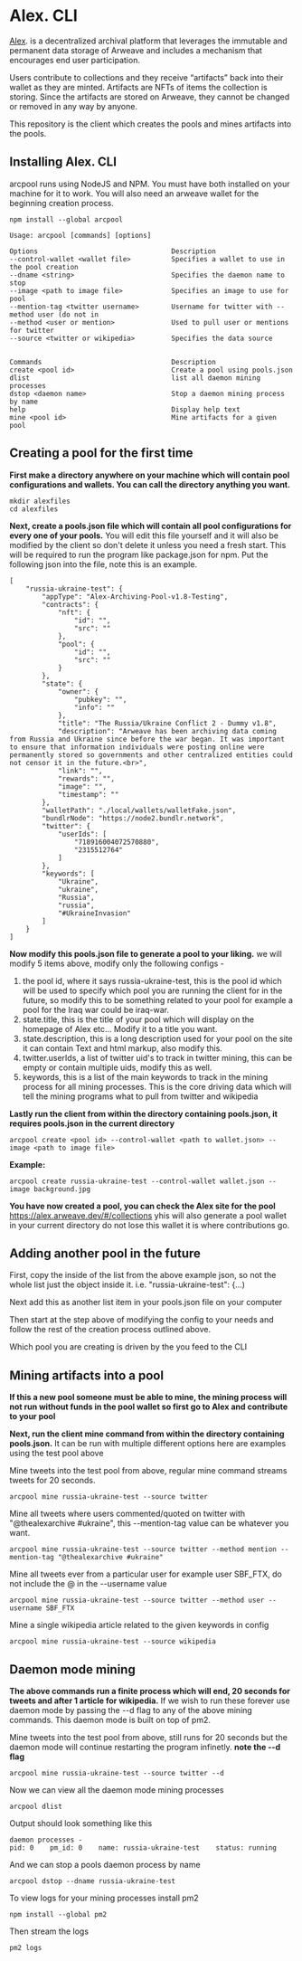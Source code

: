 # Alex. CLI

[Alex](https://alex.arweave.dev). is a decentralized archival platform that leverages the immutable and permanent data storage of Arweave and includes a mechanism that encourages end user participation.

Users contribute to collections and they receive “artifacts” back into their wallet as they are minted. Artifacts are NFTs of items the collection is storing. Since the artifacts are stored on Arweave, they cannot be changed or removed in any way by anyone.

This repository is the client which creates the pools and mines artifacts into the pools.



## Installing Alex. CLI

arcpool runs using NodeJS and NPM. You must have both installed on your machine for it to work. You will also need an arweave wallet for the beginning creation process.


```
npm install --global arcpool
```

```
Usage: arcpool [commands] [options]

Options                                 Description
--control-wallet <wallet file>          Specifies a wallet to use in the pool creation
--dname <string>                        Specifies the daemon name to stop
--image <path to image file>            Specifies an image to use for pool
--mention-tag <twitter username>        Username for twitter with --method user (do not in
--method <user or mention>              Used to pull user or mentions for twitter
--source <twitter or wikipedia>         Specifies the data source


Commands                                Description
create <pool id>                        Create a pool using pools.json
dlist                                   list all daemon mining processes
dstop <daemon name>                     Stop a daemon mining process by name
help                                    Display help text
mine <pool id>                          Mine artifacts for a given pool
```


## Creating a pool for the first time

__First make a directory anywhere on your machine which will contain pool configurations and wallets. You can call the directory anything you want.__

```
mkdir alexfiles
cd alexfiles
```

__Next, create a pools.json file which will contain all pool configurations for every one of your pools.__ You will edit this file yourself and it will also be modified by the client so don't delete it unless you need a fresh start. This will be required to run the program like package.json for npm. Put the  following json into the file, note this is an example.

```
[
    "russia-ukraine-test": {
        "appType": "Alex-Archiving-Pool-v1.8-Testing",
        "contracts": {
            "nft": {
                "id": "",
                "src": ""
            },
            "pool": {
                "id": "",
                "src": ""
            }
        },
        "state": {
            "owner": {
                "pubkey": "",
                "info": ""
            },
            "title": "The Russia/Ukraine Conflict 2 - Dummy v1.8",
            "description": "Arweave has been archiving data coming from Russia and Ukraine since before the war began. It was important to ensure that information individuals were posting online were permanently stored so governments and other centralized entities could not censor it in the future.<br>",
            "link": "",
            "rewards": "",
            "image": "",
            "timestamp": ""
        },
        "walletPath": "./local/wallets/walletFake.json",
        "bundlrNode": "https://node2.bundlr.network",
        "twitter": {
            "userIds": [
                "718916004072570880",
                "2315512764"
            ]
        },
        "keywords": [
            "Ukraine",
            "ukraine",
            "Russia",
            "russia",
            "#UkraineInvasion"
        ]
    }
]
```

__Now modify this pools.json file to generate a pool to your liking.__ we will modify 5 items above, modify only the following configs - 

1. the pool id, where it says russia-ukraine-test, this is the pool id which will be used to 
    specify which pool you are running the client for in the future, so modify this to be
    something related to your pool for example a pool for the Iraq war could be iraq-war.
2. state.title, this is the title of your pool which will display on the homepage of Alex etc...
    Modify it to a title you want.
3. state.description, this is a long description used for your pool on the site it can contain
    Text and html markup, also modify this.
4. twitter.userIds, a list of twitter uid's to track in twitter mining, this can be empty or contain
    multiple uids, modify this as well.
5. keywords, this is a list of the main keywords to track in the mining process for all mining processes.
    This is the core driving data which will tell the mining programs what to pull from twitter and wikipedia


__Lastly run the client from within the directory containing pools.json, it requires pools.json in the current directory__

```
arcpool create <pool id> --control-wallet <path to wallet.json> --image <path to image file> 
```

__Example:__

```
arcpool create russia-ukraine-test --control-wallet wallet.json --image background.jpg
```

__You have now created a pool, you can check the Alex site for the pool__ https://alex.arweave.dev/#/collections yhis will also generate a pool wallet in your current directory do not lose this wallet it is where contributions go.



## Adding another pool in the future

First, copy the inside of the list from the above example json, so not the whole list just the object inside it. i.e.  "russia-ukraine-test": {...)

Next add this as another list item in your pools.json file on your computer

Then start at the step above of modifying the config to your needs and follow the rest of the creation process outlined above.

Which pool you are creating is driven by the <pool id> you feed to the CLI



## Mining artifacts into a pool

__If this a new pool someone must be able to mine, the mining process will not run without funds in the pool wallet so first go to Alex and contribute to your pool__

__Next, run the client mine command from within the directory containing pools.json.__ It can be run with multiple different options here are examples using the test pool above

Mine tweets into the test pool from above, regular mine command streams tweets for 20 seconds.
```
arcpool mine russia-ukraine-test --source twitter
```

Mine all tweets where users commented/quoted on twitter with "@thealexarchive #ukraine", this --mention-tag value can be whatever you want.
```
arcpool mine russia-ukraine-test --source twitter --method mention --mention-tag "@thealexarchive #ukraine"
```

Mine all tweets ever from a particular user for example user SBF_FTX, do not include the @ in the --username value
```
arcpool mine russia-ukraine-test --source twitter --method user --username SBF_FTX
```

Mine a single wikipedia article related to the given keywords in config
```
arcpool mine russia-ukraine-test --source wikipedia
```



## Daemon mode mining

__The above commands run a finite process which will end, 20 seconds for tweets and after 1 article for wikipedia.__ If we wish to run these forever use daemon mode by passing the --d flag to any of the above mining commands. This daemon mode is built on top of pm2.

Mine tweets into the test pool from above, still runs for 20 seconds but the daemon mode will continue restarting the program infinetly. __note the --d flag__
```
arcpool mine russia-ukraine-test --source twitter --d
```

Now we can view all the daemon mode mining processes
```
arcpool dlist
```

Output should look something like this
```
daemon processes -
pid: 0    pm_id: 0    name: russia-ukraine-test    status: running
```

And we can stop a pools daemon process by name
```
arcpool dstop --dname russia-ukraine-test
```

To view logs for your mining processes install pm2
```
npm install --global pm2
```

Then stream the logs
```
pm2 logs
```